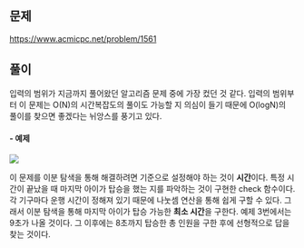 ## 문제
<https://www.acmicpc.net/problem/1561>

## 풀이
입력의 범위가 지금까지 풀어왔던 알고리즘 문제 중에 가장 컸던 것 같다. 입력의 범위부터 이 문제는 O(N)의 시간복잡도의 풀이도 가능할 지 의심이 들기 때문에 O(logN)의 풀이를 찾으면 좋겠다는 뉘앙스를 풍기고 있다.
#### - 예제
![](https://velog.velcdn.com/images/bon0057/post/a11173bf-fa17-468c-b07e-70e3002aa3c0/image.jpeg)

이 문제를 이분 탐색을 통해 해결하려면 기준으로 설정해야 하는 것이 **시간**이다. 특정 시간이 끝났을 때 마지막 아이가 탑승을 했는 지를 파악하는 것이 구현한 check 함수이다. 각 기구마다 운행 시간이 정해져 있기 때문에 나눗셈 연산을 통해 쉽게 구할 수 있다. 그래서 이분 탐색을 통해 마지막 아이가 탑승 가능한 **최소 시간**을 구한다. 예제 3번에서는 9초가 나올 것이다. 그 이후에는 8초까지 탑승한 총 인원을 구한 후에 선형적으로 답을 찾는 것이다.

